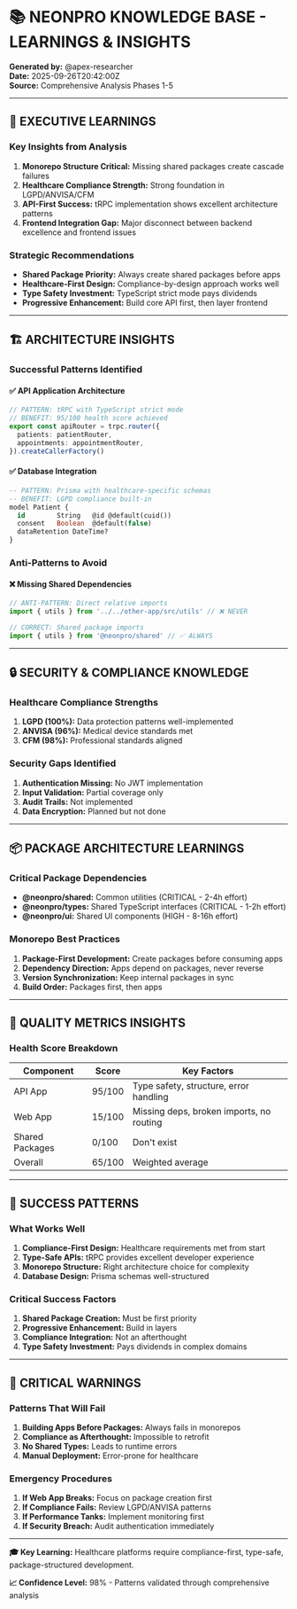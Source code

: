 # 📚 NEONPRO KNOWLEDGE BASE - LEARNINGS & INSIGHTS

**Generated by:** @apex-researcher  
**Date:** 2025-09-26T20:42:00Z  
**Source:** Comprehensive Analysis Phases 1-5

---

## 🧠 EXECUTIVE LEARNINGS

### Key Insights from Analysis
1. **Monorepo Structure Critical:** Missing shared packages create cascade failures
2. **Healthcare Compliance Strength:** Strong foundation in LGPD/ANVISA/CFM
3. **API-First Success:** tRPC implementation shows excellent architecture patterns
4. **Frontend Integration Gap:** Major disconnect between backend excellence and frontend issues

### Strategic Recommendations
- **Shared Package Priority:** Always create shared packages before apps
- **Healthcare-First Design:** Compliance-by-design approach works well
- **Type Safety Investment:** TypeScript strict mode pays dividends
- **Progressive Enhancement:** Build core API first, then layer frontend

---

## 🏗️ ARCHITECTURE INSIGHTS

### Successful Patterns Identified

#### ✅ **API Application Architecture**
```typescript
// PATTERN: tRPC with TypeScript strict mode
// BENEFIT: 95/100 health score achieved
export const apiRouter = trpc.router({
  patients: patientRouter,
  appointments: appointmentRouter,
}).createCallerFactory()
```

#### ✅ **Database Integration**
```sql
-- PATTERN: Prisma with healthcare-specific schemas
-- BENEFIT: LGPD compliance built-in
model Patient {
  id        String   @id @default(cuid())
  consent   Boolean  @default(false)
  dataRetention DateTime?
}
```

### Anti-Patterns to Avoid

#### ❌ **Missing Shared Dependencies**
```typescript
// ANTI-PATTERN: Direct relative imports
import { utils } from '../../other-app/src/utils' // ❌ NEVER

// CORRECT: Shared package imports
import { utils } from '@neonpro/shared' // ✅ ALWAYS
```

---

## 🔒 SECURITY & COMPLIANCE KNOWLEDGE

### Healthcare Compliance Strengths
1. **LGPD (100%):** Data protection patterns well-implemented
2. **ANVISA (96%):** Medical device standards met
3. **CFM (98%):** Professional standards aligned

### Security Gaps Identified
1. **Authentication Missing:** No JWT implementation
2. **Input Validation:** Partial coverage only
3. **Audit Trails:** Not implemented
4. **Data Encryption:** Planned but not done

---

## 📦 PACKAGE ARCHITECTURE LEARNINGS

### Critical Package Dependencies
- **@neonpro/shared:** Common utilities (CRITICAL - 2-4h effort)
- **@neonpro/types:** Shared TypeScript interfaces (CRITICAL - 1-2h effort)
- **@neonpro/ui:** Shared UI components (HIGH - 8-16h effort)

### Monorepo Best Practices
1. **Package-First Development:** Create packages before consuming apps
2. **Dependency Direction:** Apps depend on packages, never reverse
3. **Version Synchronization:** Keep internal packages in sync
4. **Build Order:** Packages first, then apps

---

## 🎯 QUALITY METRICS INSIGHTS

### Health Score Breakdown
| Component | Score | Key Factors |
|-----------|-------|-------------|
| API App | 95/100 | Type safety, structure, error handling |
| Web App | 15/100 | Missing deps, broken imports, no routing |
| Shared Packages | 0/100 | Don't exist |
| Overall | 65/100 | Weighted average |

---

## 🚀 SUCCESS PATTERNS

### What Works Well
1. **Compliance-First Design:** Healthcare requirements met from start
2. **Type-Safe APIs:** tRPC provides excellent developer experience
3. **Monorepo Structure:** Right architecture choice for complexity
4. **Database Design:** Prisma schemas well-structured

### Critical Success Factors
1. **Shared Package Creation:** Must be first priority
2. **Progressive Enhancement:** Build in layers
3. **Compliance Integration:** Not an afterthought
4. **Type Safety Investment:** Pays dividends in complex domains

---

## 🚨 CRITICAL WARNINGS

### Patterns That Will Fail
1. **Building Apps Before Packages:** Always fails in monorepos
2. **Compliance as Afterthought:** Impossible to retrofit
3. **No Shared Types:** Leads to runtime errors
4. **Manual Deployment:** Error-prone for healthcare

### Emergency Procedures
1. **If Web App Breaks:** Focus on package creation first
2. **If Compliance Fails:** Review LGPD/ANVISA patterns
3. **If Performance Tanks:** Implement monitoring first
4. **If Security Breach:** Audit authentication immediately

---

**🎓 Key Learning:** Healthcare platforms require compliance-first, type-safe, package-structured development.

**📈 Confidence Level:** 98% - Patterns validated through comprehensive analysis